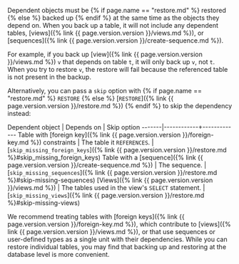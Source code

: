 Dependent objects must be {% if page.name == "restore.md" %} restored {% else %} backed up {% endif %} at the same time as the objects they depend on. When you back up a table, it will not include any dependent tables, [views]({% link {{ page.version.version }}/views.md %}), or [sequences]({% link {{ page.version.version }}/create-sequence.md %}).

For example, if you back up [view]({% link {{ page.version.version }}/views.md %}) `v` that depends on table `t`, it will only back up `v`, not `t`. When you try to restore `v`, the restore will fail because the referenced table is not present in the backup.

Alternatively, you can pass a `skip` option with {% if page.name == "restore.md" %} `RESTORE` {% else %} [`RESTORE`]({% link {{ page.version.version }}/restore.md %}) {% endif %} to skip the dependency instead:

Dependent object | Depends on | Skip option
-------|------------+-------------
Table with [foreign key]({% link {{ page.version.version }}/foreign-key.md %}) constraints | The table it `REFERENCES`. | [`skip_missing_foreign_keys`]({% link {{ page.version.version }}/restore.md %}#skip_missing_foreign_keys)
Table with a [sequence]({% link {{ page.version.version }}/create-sequence.md %}) | The sequence. | [`skip_missing_sequences`]({% link {{ page.version.version }}/restore.md %}#skip-missing-sequences)
[Views]({% link {{ page.version.version }}/views.md %}) | The tables used in the view's `SELECT` statement. | [`skip_missing_views`]({% link {{ page.version.version }}/restore.md %}#skip-missing-views)

We recommend treating tables with [foreign keys]({% link {{ page.version.version }}/foreign-key.md %}), which contribute to [views]({% link {{ page.version.version }}/views.md %}), or that use sequences or user-defined types as a single unit with their dependencies. While you can restore individual tables, you may find that backing up and restoring at the database level is more convenient.